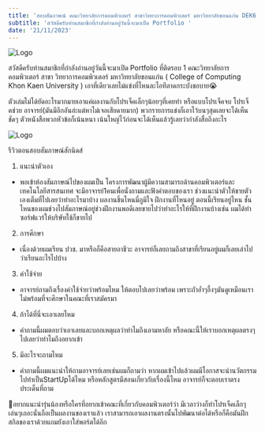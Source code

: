 ```yaml
---
title: 'สอบสัมภาษณ์ คณะวิทยาลัยการคอมพิวเตอร์ สาขาวิทยาการคอมพิวเตอร์ มหาวิทยาลัยขอนแก่น DEK67'
subtitle: 'สวัสดีครับท่านสมาชิกที่กำลังอ่านอยู่วันนี้จะมาเปิด Portfolio '
date: '21/11/2023'
---
```



![Logo](https://scontent.futh1-1.fna.fbcdn.net/v/t1.15752-9/432439103_416494194363663_1405958557097250611_n.jpg?_nc_cat=103&ccb=1-7&_nc_sid=5f2048&_nc_ohc=kU9BdYabceUAX-9ugC_&_nc_ht=scontent.futh1-1.fna&oh=03_AdRn-u556B-f5Y0VhckdQ8zkCtEMXrKNsX2nLeEwvPIrXQ&oe=66279F83)



สวัสดีครับท่านสมาชิกที่กำลังอ่านอยู่วันนี้จะมาเปิด Portfolio ที่ติดรอบ 1 คณะวิทยาลัยการคอมพิวเตอร์ สาขา วิทยาการคอมพิวเตอร์ มหาวิทยาลัยขอนแก่น ( College of Computing Khon Kaen University )
เอาที่เดียวเลยไม่แข่งที่ไหนละไอทีลาดกระบังขอบาย😭

ตัวเล่มไม่ได้ยัดอะไรมากมายเอาแค่ผลงานกับโปรเจ็คเล็กๆน้อยๆที่เคยทำ หรือแบบโปรเจ็คจบ โปรเจ็คช่วย อาจารย์(มันมีอีกอันอ่ะแต่หาไม่เจอเสียดายมาก) พวกรายการแข่งก็เอาไว้บนๆสุดเลยจะได้เห็นชัดๆ ตัวหนังสือพวกหัวข้อก็เน้นหนา เน้นใหญ่ไว้ก่อนจะได้เห็นแล้วรู้เลยว่ากำลังสื่อถึงอะไร

![Logo](https://scontent.futh1-1.fna.fbcdn.net/v/t1.15752-9/432120373_942901904035902_1481228112564527744_n.jpg?_nc_cat=111&ccb=1-7&_nc_sid=5f2048&_nc_ohc=IrDbXANh0wAAX_xNMq3&_nc_ht=scontent.futh1-1.fna&oh=03_AdQnpZdNFUmvImkE0JGMwlN9cAcOftA6gXlEFEwUGG1Uzw&oe=6627894F)


รีวิวตอนสอบสัมภาษณ์สักนิดส์
1. แนะนำตัวเอง
- พอเข้าห้องสัมภาษณ์ไปของผมเป็น โครงการพัฒนาผู้มีความสามารถด้านคอมพิวเตอร์และเทคโนโลยีสารสนเทศ จะมีอาจารย์1คนเพื่อนั่งถามและฟังคำตอบของเรา ช่วงแนะนำตัวให้ขายตัวเองเต็มที่ไปเลยว่าทำอะไรมาบ้าง ผลงานชิ้นไหนมี่ภูมิใจ ฝึกงานที่ไหนอยู่ ตอนนี้เรียนอยู่ไหน ชั้นไหนของผมช่วงไปสัมภาษณ์อยู่ช่วงฝึกงานพอดีเลยขายไปว่าทำอะไรให้ที่ฝึกงานบ้างเช่น ผมได้ทำซอร์ฟแวร์ให้บริษัทใช้ก็ขายไป
2. การศึกษา
- เนื่องด้วยผมเรียน ปวช. มาหรือก็คือสายอาชีวะ อาจารย์ก็เลยถามถึงสาขาที่เรียนอยู่ผมก็เลยเล่าไปว่าเรียนอะไรไปบ้าง 
3. ค่าใช้จ่าย
- อาจารย์ถามถึงเรื่องค่าใช้จ่ายว่าพร้อมไหม ให้ตอบไปเลยว่าพร้อม เพราะถัาอ้ำๆอึ้งๆมันดูเหมือนเราไม่พร้อมที่จะศึกษาในคณะที่เราสมัครมา
4. ถ้าได้ที่นี่จะเอาเลยไหม
- คำถามนี้ผมตอบว่าเอาเลยและบอกเหตุผลว่าทำไมถึงเอามหาลัย หรือคณะนี้ให้เราบอกเหตุผลตรงๆไปเลยว่าทำไมถึงอยากเข้า
5. มีอะไรจะถามไหม
- คำถามนี้ผมแนะนำให้ถามอาจารย์เลยเช่นผมก็ถามว่า หากผมเข้าไปแล้วผมมีโอกาสจะนำนวัตกรรมไปทำเป็นStartUpได้ไหม หรือหลักสูตรมีสอนเกี่ยวกับเรื่องนี้ไหม อาจารย์ก็จะตอบเราตรงประเด็นที่ถาม

📍อยากแนะนำรุ่นน้องหรือใครที่อยากเข้าคณะที่เกี่ยวกับคอมพิวเตอร์ว่า มีเวลาว่างก็ทำโปรเจ็คเล็กๆเล่นๆเถอะนั่นถือเป็นผลงานของเราแล้ว เราสามารถเอาผลงานตรงนั้นไปพัฒนาต่อได้หรือก็คือมันฝึกสกิลของเราด้วยแถมยังเอาใส่พอร์ตได้อีก